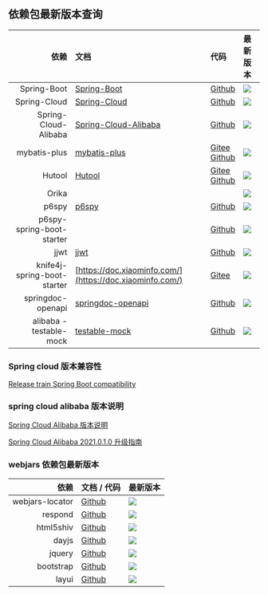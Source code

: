 ## 依赖包最新版本查询
|                          依赖 | 文档                                                                                             | 代码                                                                                                       | 最新版本                                                                                                                                                                                                                                                |
|----------------------------:|:-----------------------------------------------------------------------------------------------|:---------------------------------------------------------------------------------------------------------|:----------------------------------------------------------------------------------------------------------------------------------------------------------------------------------------------------------------------------------------------------|
|                 Spring-Boot | [Spring-Boot](https://spring.io/projects/spring-boot)                                          | [Github](https://github.com/spring-projects/spring-boot)                                                 | <a target="_blank" href="https://search.maven.org/search?q=g:%22org.springframework.boot%22%20AND%20a:%22spring-boot-dependencies%22"><img src="https://img.shields.io/maven-central/v/org.springframework.boot/spring-boot-dependencies"/></a>     |
|                Spring-Cloud | [Spring-Cloud](https://spring.io/projects/spring-cloud)                                        | [Github](https://github.com/spring-projects/spring-cloud)                                                | <a target="_blank" href="https://search.maven.org/search?q=g:%22org.springframework.cloud%22%20AND%20a:%22spring-cloud-dependencies%22"><img src="https://img.shields.io/maven-central/v/org.springframework.cloud/spring-cloud-dependencies"/></a> |
|        Spring-Cloud-Alibaba | [Spring-Cloud-Alibaba](https://spring.io/projects/spring-cloud-alibaba#learn)                  | [Github](https://github.com/alibaba/spring-cloud-alibaba)                                                | <a target="_blank" href="https://search.maven.org/search?q=g:%22com.alibaba.cloud%22%20AND%20a:%22spring-cloud-alibaba-dependencies%22"><img src="https://img.shields.io/maven-central/v/com.alibaba.cloud/spring-cloud-alibaba-dependencies"/></a> |
|                mybatis-plus | [mybatis-plus](https://baomidou.com/)                                                          | [Gitee](https://gitee.com/baomidou/mybatis-plus) <br> [Github](https://github.com/baomidou/mybatis-plus) | <a target="_blank" href="https://search.maven.org/search?q=g:%22com.baomidou%22%20AND%20a:%22mybatis-plus-boot-starter%22"><img src="https://img.shields.io/maven-central/v/com.baomidou/mybatis-plus-boot-starter"/></a>                           |					
|                      Hutool | [Hutool](https://hutool.cn/)                                                                   | [Gitee](https://gitee.com/dromara/hutool/) <br> [Github](https://github.com/dromara/hutool/)             | <a target="_blank" href="https://search.maven.org/search?q=g:%22cn.hutool%22%20AND%20a:%22hutool-all%22"><img src="https://img.shields.io/maven-central/v/cn.hutool/hutool-all"/></a>                                                               |
|                       Orika |                                                                                                |                                                                                                          | <a target="_blank" href="https://search.maven.org/search?q=g:%22ma.glasnost.orika%22%20AND%20a:%22orika-core%22"><img src="https://img.shields.io/maven-central/v/ma.glasnost.orika/orika-core"/></a>                                               |
|                       p6spy | [p6spy](https://p6spy.readthedocs.io/en/latest/integration.html#spring-boot-autoconfiguration) | [Github](https://github.com/p6spy/p6spy)                                                                 | <a target="_blank" href="https://search.maven.org/search?q=g:%22p6spy%22%20AND%20a:%22p6spy%22"><img src="https://img.shields.io/maven-central/v/p6spy/p6spy"/></a>                                                                                 |
|   p6spy-spring-boot-starter |                                                                                                | [Github](https://github.com/gavlyukovskiy/spring-boot-data-source-decorator)                             | <a target="_blank" href="https://search.maven.org/search?q=g:%22com.github.gavlyukovskiy%22%20AND%20a:%22p6spy-spring-boot-starter%22"><img src="https://img.shields.io/maven-central/v/com.github.gavlyukovskiy/p6spy-spring-boot-starter"/></a>   |
|                        jjwt | [jjwt](https://github.com/jwtk/jjwt)                                                           | [Github](https://github.com/jwtk/jjwt)                                                                   | <a target="_blank" href="https://search.maven.org/search?q=g:%22io.jsonwebtoken%22%20AND%20a:%22jjwt%22"><img src="https://img.shields.io/maven-central/v/io.jsonwebtoken/jjwt"/></a>                                                               |
| knife4j-spring-boot-starter | [https://doc.xiaominfo.com/](https://doc.xiaominfo.com/)                                       | [Gitee](https://gitee.com/xiaoym/knife4j)                                                                | <a target="_blank" href="https://search.maven.org/search?q=g:%22com.github.xiaoymin%22%20AND%20a:%22knife4j-spring-boot-starter%22"><img src="https://img.shields.io/maven-central/v/com.github.xiaoymin/knife4j-spring-boot-starter"/></a>         |
|           springdoc-openapi | [springdoc-openapi](https://springdoc.org/)                                                    | [Github](https://github.com/springdoc/springdoc-openapi)                                                 | <a target="_blank" href="https://search.maven.org/search?q=g:%22org.springdoc%22%20AND%20a:%22springdoc-openapi-ui%22"><img src="https://img.shields.io/maven-central/v/org.springdoc/springdoc-openapi-ui"/></a>                                   |
|     alibaba - testable-mock | [testable-mock](https://alibaba.github.io/testable-mock/#/)                                    | [Github](https://github.com/alibaba/testable-mock)                                                       | <a target="_blank" href="https://search.maven.org/search?q=g:%22com.alibaba.testable%22%20AND%20a:%22testable-all%22"><img src="https://img.shields.io/maven-central/v/com.alibaba.testable/testable-all"/></a>                                     |

### Spring cloud 版本兼容性
[Release train Spring Boot compatibility](https://spring.io/projects/spring-cloud#overview)

### spring cloud alibaba 版本说明
[Spring Cloud Alibaba 版本说明](https://github.com/alibaba/spring-cloud-alibaba/wiki/%E7%89%88%E6%9C%AC%E8%AF%B4%E6%98%8E)

[Spring Cloud Alibaba 2021.0.1.0 升级指南](https://github.com/alibaba/spring-cloud-alibaba/blob/2021.x/spring-cloud-alibaba-docs/src/main/asciidoc-zh/sca-upgrade-guide.adoc)


### webjars 依赖包最新版本
|              依赖 | 文档 / 代码                                              | 最新版本                                                                                                                                                                                                |
|----------------:|:-----------------------------------------------------|:----------------------------------------------------------------------------------------------------------------------------------------------------------------------------------------------------|
| webjars-locator | [Github](https://github.com/webjars/webjars-locator) | <a target="_blank" href="https://search.maven.org/search?q=g:%22org.webjars%22%20AND%20a:%22webjars-locator%22"><img src="https://img.shields.io/maven-central/v/org.webjars/webjars-locator"/></a> |
|         respond | [Github](https://github.com/scottjehl/Respond)       | <a target="_blank" href="https://search.maven.org/search?q=g:%22org.webjars%22%20AND%20a:%22respond%22"><img src="https://img.shields.io/maven-central/v/org.webjars/respond"/></a>                 |
|       html5shiv | [Github](https://github.com/aFarkas/html5shiv)       | <a target="_blank" href="https://search.maven.org/search?q=g:%22org.webjars%22%20AND%20a:%22html5shiv%22"><img src="https://img.shields.io/maven-central/v/org.webjars/html5shiv"/></a>             |
|           dayjs | [Github](https://github.com/iamkun/dayjs)            | <a target="_blank" href="https://search.maven.org/search?q=g:%22org.webjars.npm%22%20AND%20a:%22dayjs%22"><img src="https://img.shields.io/maven-central/v/org.webjars.npm/dayjs"/></a>             |
|          jquery | [Github](https://github.com/jquery/jquery)           | <a target="_blank" href="https://search.maven.org/search?q=g:%22org.webjars.npm%22%20AND%20a:%22jquery%22"><img src="https://img.shields.io/maven-central/v/org.webjars.npm/jquery"/></a>           |
|       bootstrap | [Github](https://github.com/twbs/bootstrap)          | <a target="_blank" href="https://search.maven.org/search?q=g:%22org.webjars.npm%22%20AND%20a:%22bootstrap%22"><img src="https://img.shields.io/maven-central/v/org.webjars.npm/bootstrap"/></a>     |
|           layui | [Github](https://github.com/sentsin/layui)           | <a target="_blank" href="https://search.maven.org/search?q=g:%22org.webjars.npm%22%20AND%20a:%22layui%22"><img src="https://img.shields.io/maven-central/v/org.webjars.npm/layui"/></a>             |

